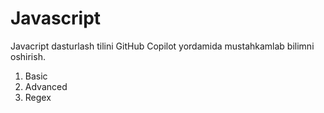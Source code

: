 # Javascript

Javacript dasturlash tilini GitHub Copilot yordamida mustahkamlab bilimni oshirish.

1. Basic
2. Advanced
3. Regex